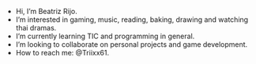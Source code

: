 - Hi, I’m Beatriz Rijo.
- I’m interested in gaming, music, reading, baking, drawing and watching thai dramas.
- I’m currently learning TIC and programming in general.
- I’m looking to collaborate on personal projects and game development.
- How to reach me: @Triixx61.

<!---
triixxx/triixxx is a ✨ special ✨ repository because its `README.md` (this file) appears on your GitHub profile.
You can click the Preview link to take a look at your changes.
--->
